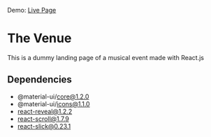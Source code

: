 Demo: [Live Page](http://minor-frog.surge.sh/)

# The Venue

This is a dummy landing page of a musical event made with React.js

## Dependencies

* @material-ui/core@1.2.0 
* @material-ui/icons@1.1.0 
* react-reveal@1.2.2 
* react-scroll@1.7.9 
* react-slick@0.23.1

